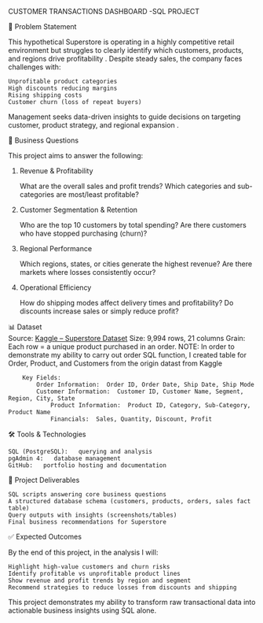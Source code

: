 
CUSTOMER TRANSACTIONS DASHBOARD -SQL PROJECT

📌 Problem Statement  

This hypothetical Superstore is operating in a highly competitive retail environment but struggles to clearly identify   which customers, products, and regions drive profitability  .
Despite steady sales, the company faces challenges with:

    Unprofitable product categories  
    High discounts reducing margins  
    Rising shipping costs  
    Customer churn (loss of repeat buyers)  

Management seeks data-driven insights   to guide decisions on targeting customer, product strategy, and regional expansion  .

🎯 Business Questions  

This project aims to answer the following:

1.   Revenue & Profitability  

     What are the overall sales and profit trends?
     Which categories and sub-categories are most/least profitable?

2.   Customer Segmentation & Retention  

     Who are the top 10 customers by total spending?
     Are there customers who have stopped purchasing (churn)?

3.   Regional Performance  

     Which regions, states, or cities generate the highest revenue?
     Are there markets where losses consistently occur?

4.   Operational Efficiency  

     How do shipping modes affect delivery times and profitability?
     Do discounts increase sales or simply reduce profit?



📊 Dataset  
	Source:   [Kaggle – Superstore Dataset](https://www.kaggle.com/datasets/vivek468/superstore-dataset-final)
	Size:   9,994 rows, 21 columns
	Grain:   Each row = a unique product purchased in an order.
	NOTE: In order to demonstrate my ability to carry out order SQL function, I created table for Order, Product, and Customers from the origin datast from Kaggle

		Key Fields:
			Order Information:  Order ID, Order Date, Ship Date, Ship Mode
			Customer Information:  Customer ID, Customer Name, Segment, Region, City, State
     			Product Information:  Product ID, Category, Sub-Category, Product Name
     			Financials:  Sales, Quantity, Discount, Profit

🛠 Tools & Technologies  

	SQL (PostgreSQL):   querying and analysis
	pgAdmin 4:   database management
	GitHub:   portfolio hosting and documentation


📌 Project Deliverables  

	SQL scripts answering core business questions
	A structured database schema (customers, products, orders, sales fact table)
	Query outputs with insights (screenshots/tables)
	Final business recommendations for Superstore


 ✅ Expected Outcomes  

By the end of this project, in the analysis I will:

	Highlight high-value customers and churn risks
	Identify profitable vs unprofitable product lines
	Show revenue and profit trends by region and segment
	Recommend strategies to reduce losses from discounts and shipping

This project demonstrates my ability to transform raw transactional data into actionable business insights   using SQL alone.

